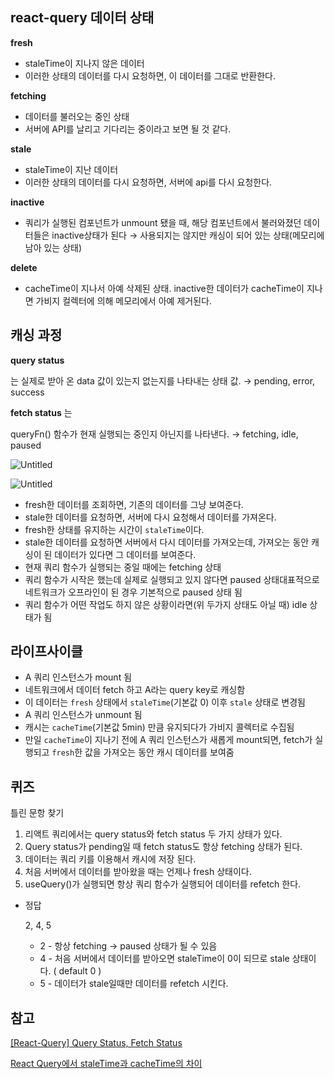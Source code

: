 ## react-query 데이터 상태

**fresh**

- staleTime이 지나지 않은 데이터
- 이러한 상태의 데이터를 다시 요청하면, 이 데이터를 그대로 반환한다.

**fetching**

- 데이터를 불러오는 중인 상태
- 서버에 API를 날리고 기다리는 중이라고 보면 될 것 같다.

**stale**

- staleTime이 지난 데이터
- 이러한 상태의 데이터를 다시 요청하면, 서버에 api를 다시 요청한다.

**inactive**

- 쿼리가 실행된 컴포넌트가 unmount 됐을 때, 해당 컴포넌트에서 불러와졌던 데이터들은 inactive상태가 된다 → 사용되지는 않지만 캐싱이 되어 있는 상태(메모리에 남아 있는 상태)

**delete**

- cacheTime이 지나서 아예 삭제된 상태. inactive한 데이터가 cacheTime이 지나면 가비지 컬렉터에 의해 메모리에서 아예 제거된다.

## 캐싱 과정

**query status**

는 실제로 받아 온 data 값이 있는지 없는지를 나타내는 상태 값. → pending, error, success

**fetch status** 는

queryFn() 함수가 현재 실행되는 중인지 아닌지를 나타낸다. → fetching, idle, paused

![Untitled](https://prod-files-secure.s3.us-west-2.amazonaws.com/0e258c4f-23fc-499c-809b-ffd6fc64b9de/02decbe1-7642-4c7b-a7c3-fb64c8d0973f/Untitled.png)

![Untitled](https://prod-files-secure.s3.us-west-2.amazonaws.com/0e258c4f-23fc-499c-809b-ffd6fc64b9de/a3bfb740-623d-43d2-b035-adc9b04d2c69/Untitled.png)

- fresh한 데이터를 조회하면, 기존의 데이터를 그냥 보여준다.
- stale한 데이터를 요청하면, 서버에 다시 요청해서 데이터를 가져온다.
- fresh한 상태를 유지하는 시간이 `staleTime`이다.
- stale한 데이터를 요청하면 서버에서 다시 데이터를 가져오는데, 가져오는 동안 캐싱이 된 데이터가 있다면 그 데이터를 보여준다.
- 현재 쿼리 함수가 실행되는 중일 때에는 fetching 상태
- 쿼리 함수가 시작은 했는데 실제로 실행되고 있지 않다면 paused 상태대표적으로 네트워크가 오프라인이 된 경우 기본적으로 paused 상태 됨
- 쿼리 함수가 어떤 작업도 하지 않은 상황이라면(위 두가지 상태도 아닐 때) idle 상태가 됨

## 라이프사이클

- A 쿼리 인스턴스가 mount 됨
- 네트워크에서 데이터 fetch 하고 A라는 query key로 캐싱함
- 이 데이터는 `fresh` 상태에서 `staleTime`(기본값 0) 이후 `stale` 상태로 변경됨
- A 쿼리 인스턴스가 unmount 됨
- 캐시는 `cacheTime`(기본값 5min) 만큼 유지되다가 가비지 콜렉터로 수집됨
- 만일 `cacheTime`이 지나기 전에 A 쿼리 인스턴스가 새롭게 mount되면, fetch가 실행되고 `fresh`한 값을 가져오는 동안 캐시 데이터를 보여줌

## 퀴즈

틀린 문항 찾기

1. 리액트 쿼리에서는 query status와 fetch status 두 가지 상태가 있다. 
2. Query status가 pending일 때 fetch status도 항상 fetching 상태가 된다. 
3. 데이터는 쿼리 키를 이용해서 캐시에 저장 된다. 
4. 처음 서버에서 데이터를 받아왔을 때는 언제나 fresh 상태이다. 
5. useQuery()가 실행되면 항상 쿼리 함수가 실행되어 데이터를 refetch 한다. 
- 정답
    
    2, 4, 5
    
    - 2 - 항상 fetching → paused 상태가 될 수 있음
    - 4 - 처음 서버에서 데이터를 받아오면 staleTime이 0이 되므로 stale 상태이다. ( default 0 )
    - 5 - 데이터가 stale일때만 데이터를 refetch 시킨다.

## 참고

[[React-Query] Query Status, Fetch Status](https://velog.io/@muscatcola/React-Query-Query-Status-Fetch-Status)

[React Query에서 staleTime과 cacheTime의 차이](https://velog.io/@yrnana/React-Query에서-staleTime과-cacheTime의-차이)